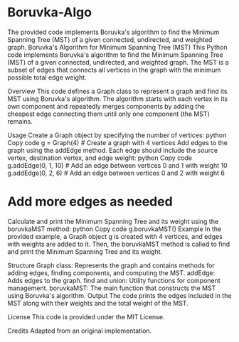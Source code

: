 # Boruvka-Algo
The provided code implements Boruvka's algorithm to find the Minimum Spanning Tree (MST) of a given connected, undirected, and weighted graph.
Boruvka's Algorithm for Minimum Spanning Tree (MST)
This Python code implements Boruvka's algorithm to find the Minimum Spanning Tree (MST) of a given connected, undirected, and weighted graph. The MST is a subset of edges that connects all vertices in the graph with the minimum possible total edge weight.

Overview
This code defines a Graph class to represent a graph and find its MST using Boruvka's algorithm.
The algorithm starts with each vertex in its own component and repeatedly merges components by adding the cheapest edge connecting them until only one component (the MST) remains.

Usage
Create a Graph object by specifying the number of vertices:
python
Copy code
g = Graph(4)  # Create a graph with 4 vertices
Add edges to the graph using the addEdge method. Each edge should include the source vertex, destination vertex, and edge weight:
python
Copy code
g.addEdge(0, 1, 10)  # Add an edge between vertices 0 and 1 with weight 10
g.addEdge(0, 2, 6)   # Add an edge between vertices 0 and 2 with weight 6
# Add more edges as needed
Calculate and print the Minimum Spanning Tree and its weight using the boruvkaMST method:
python
Copy code
g.boruvkaMST()
Example
In the provided example, a Graph object g is created with 4 vertices, and edges with weights are added to it. Then, the boruvkaMST method is called to find and print the Minimum Spanning Tree and its weight.

Structure
Graph class: Represents the graph and contains methods for adding edges, finding components, and computing the MST.
addEdge: Adds edges to the graph.
find and union: Utility functions for component management.
boruvkaMST: The main function that constructs the MST using Boruvka's algorithm.
Output
The code prints the edges included in the MST along with their weights and the total weight of the MST.

License
This code is provided under the MIT License.

Credits
Adapted from an original implementation.
